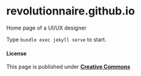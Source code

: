 # revolutionnaire.github.io
Home page of a UI/UX designer

Type `bundle exec jekyll serve` to start.

#### License
This page is published under [**Creative Commons**](/LICENSE)
